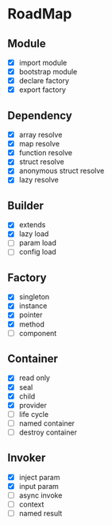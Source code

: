 # RoadMap

## Module
- [X] import module
- [X] bootstrap module
- [X] declare factory
- [X] export factory

## Dependency 
- [x] array resolve
- [x] map resolve
- [x] function resolve
- [x] struct resolve
- [x] anonymous struct resolve
- [x] lazy resolve

## Builder
- [x] extends 
- [x] lazy load
- [ ] param load
- [ ] config load

## Factory
- [x] singleton 
- [x] instance
- [x] pointer
- [x] method 
- [ ] component

## Container
- [X] read only 
- [X] seal
- [X] child
- [X] provider
- [ ] life cycle
- [ ] named container
- [ ] destroy container

## Invoker
- [X] inject param
- [X] input param
- [ ] async invoke
- [ ] context
- [ ] named result